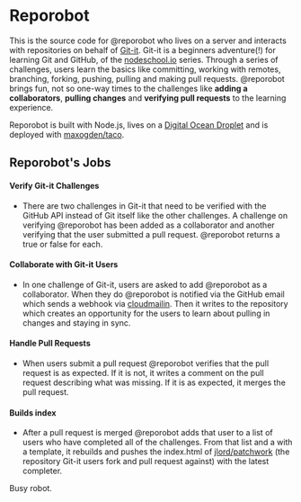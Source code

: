# Reporobot

This is the source code for @reporobot who lives on a server and interacts with
repositories on behalf of [Git-it](http://www.github.com/jlord/git-it). Git-it is a
beginners adventure(!) for learning Git and GitHub, of the
[nodeschool.io](http://www.nodeschool.io) series. Through a series of
challenges, users learn the basics like committing, working with remotes, branching, forking,
pushing, pulling and making pull requests. @reporobot brings fun, not so one-way times
to the challenges like **adding a collaborators**, **pulling changes** and
**verifying pull requests** to the learning experience.

Reporobot is built with Node.js, lives on a [Digital Ocean
Droplet](https://www.digitalocean.com/community/articles/how-to-create-your-first-digitalocean-droplet-virtual-server)
and is deployed with [maxogden/taco](http://www.github.com/maxogden/taco).

## Reporobot's Jobs

#### Verify Git-it Challenges
- There are two challenges in Git-it that need to be verified with the GitHub
  API instead of Git itself like the other challenges. A challenge on verifying
  @reporobot has been added as a collaborator and another verifying that the
  user submitted a pull request. @reporobot returns a true or false for each.

#### Collaborate with Git-it Users
- In one challenge of Git-it, users are asked to add @reporobot as a
  collaborator. When they do @reporobot is notified via the GitHub email which
  sends a webhook via [cloudmailin](www.cloudmailin.com). Then it writes to the
  repository which creates an opportunity for the users to learn about pulling
  in changes and staying in sync.

#### Handle Pull Requests
- When users submit a pull request @reporobot verifies that the pull request is
  as expected. If it is not, it writes a comment on the pull request describing
  what was missing. If it is as expected, it merges the pull request.

#### Builds index
- After a pull request is merged @reporobot adds that user to a list of users
  who have completed all of the challenges. From that list and a with a
  template, it rebuilds and pushes the index.html of
  [jlord/patchwork](http://www.github.com/jlord/patchwork) (the repository
  Git-it users fork and pull request against) with the latest completer.

Busy robot.
